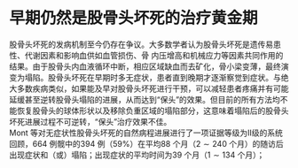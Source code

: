 # 早期仍然是股骨头坏死的治疗黄金期  
股骨头坏死的发病机制至今仍存在争议。大多数学者认为股骨头坏死是遗传易患性、代谢因素和影响血供如血管损伤、骨 内压增高和机械应力等因素共同作用的结果。由于股骨头内血液循环中断，相应区域缺血而去矿化，骨小梁变薄，最终演变为塌陷。股骨头坏死在早期时多无症状，患者直到晚期才逐渐察觉到症状。与绝大多数疾病类似，如果能及早对股骨头坏死进行干预，可以减轻患者疼痛并有可能延缓甚至逆转股骨头塌陷的进展，从而达到“保头”的效果。但目前的所有方法均不能恢复股骨头的球体形状以及移除负重区域的塌陷部分，这意味着塌陷后的股骨头坏死进展过程不可逆转，“保头”治疗效果不佳。  
Mont 等对无症状性股骨头坏死的自然病程进展进行了一项证据等级为Ⅱ级的系统回顾，664 例髋中的394 例（$59\%$）在平均88 个月（$2\sim240$ 个月）的随访后出现症状和（或）塌陷；出现症状的平均时间为39 个月（$1\sim134$ 个月）；
